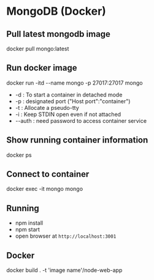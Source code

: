 # MongoDB (Docker)
## Pull latest mongodb image
docker pull mongo:latest
## Run docker image
docker run -itd --name mongo -p 27017:27017 mongo
- -d : To start a container in detached mode
- -p : designated port ("Host port":"container")
- -t : Allocate a pseudo-tty
- -i : Keep STDIN open even if not attached
- --auth : need password to access container service
## Show running container information
docker ps
## Connect to container
docker exec -it mongo mongo

## Running
  * npm install
  * npm start
  * open browser at `http://localhost:3001`

## Docker
docker build . -t 'image name'/node-web-app